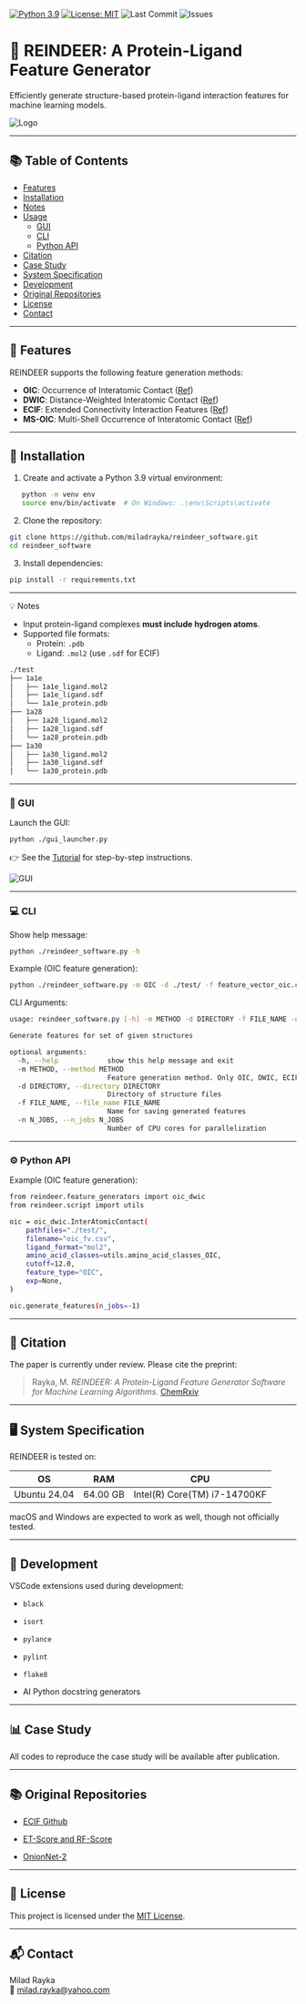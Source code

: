 [![Python 3.9](https://img.shields.io/badge/python-3.9-blue.svg)](https://www.python.org/downloads/release/python-390/)
[![License: MIT](https://img.shields.io/badge/License-MIT-yellow.svg)](https://opensource.org/licenses/MIT)
![Last Commit](https://img.shields.io/github/last-commit/miladrayka/reindeer_software)
![Issues](https://img.shields.io/github/issues/miladrayka/reindeer_software)

# 🦌 REINDEER: A Protein-Ligand Feature Generator

Efficiently generate structure-based protein-ligand interaction features for machine learning models.

![Logo](https://github.com/miladrayka/reindeer_software/blob/main/reindeer/logo/Logo.png)

---
## 📚 Table of Contents
- [Features](#-features)
- [Installation](#-installation)
- [Notes](#️-notes)
- [Usage](#️-usage)
  - [GUI](#-gui)
  - [CLI](#-cli)
  - [Python API](#-python-api)
- [Citation](#-citation)
- [Case Study](#-case-study)
- [System Specification](#-system-specification)
- [Development](#-development)
- [Original Repositories](#-original-repositories)
- [License](#-license)
- [Contact](#-contact)

---
## 🔬 Features

REINDEER supports the following feature generation methods:

- **OIC**: Occurrence of Interatomic Contact ([Ref](https://academic.oup.com/bioinformatics/article/26/9/1169/199938?login=false))
- **DWIC**: Distance-Weighted Interatomic Contact ([Ref](https://onlinelibrary.wiley.com/doi/abs/10.1002/minf.202060084))
- **ECIF**: Extended Connectivity Interaction Features ([Ref](https://academic.oup.com/bioinformatics/article/37/10/1376/5998664?login=false))
- **MS-OIC**: Multi-Shell Occurrence of Interatomic Contact ([Ref](https://www.frontiersin.org/articles/10.3389/fchem.2021.753002/full))

---
## 🚀 Installation

1. Create and activate a Python 3.9 virtual environment:
```bash
   python -m venv env
   source env/bin/activate  # On Windows: .\env\Scripts\activate
```

2. Clone the repository:

```bash
git clone https://github.com/miladrayka/reindeer_software.git
cd reindeer_software

```
3. Install dependencies:
```bash
pip install -r requirements.txt
```

---
💡 Notes
- Input protein-ligand complexes **must include hydrogen atoms**.
- Supported file formats:
	- Protein: `.pdb`
	- Ligand: `.mol2` (use `.sdf` for ECIF)

```bash
./test
├── 1a1e
│   ├── 1a1e_ligand.mol2
│   ├── 1a1e_ligand.sdf
│   └── 1a1e_protein.pdb
├── 1a28
│   ├── 1a28_ligand.mol2
│   ├── 1a28_ligand.sdf
│   └── 1a28_protein.pdb
├── 1a30
│   ├── 1a30_ligand.mol2
│   ├── 1a30_ligand.sdf
│   └── 1a30_protein.pdb
```

---
### 🔳 GUI

Launch the GUI:

```bash
python ./gui_launcher.py
```

👉 See the [Tutorial](https://github.com/miladrayka/reindeer_software/blob/main/Tutorial.pdf) for step-by-step instructions.

![GUI](https://github.com/miladrayka/reindeer_software/blob/main/GUI_img.PNG)

---
### 💻 CLI

Show help message:

```bash
python ./reindeer_software.py -h
```

Example (OIC feature generation):

```bash
python ./reindeer_software.py -m OIC -d ./test/ -f feature_vector_oic.csv -n -1
```

CLI Arguments:

```bash
usage: reindeer_software.py [-h] -m METHOD -d DIRECTORY -f FILE_NAME -n N_JOBS

Generate features for set of given structures

optional arguments:
  -h, --help            show this help message and exit
  -m METHOD, --method METHOD
                        Feature generation method. Only OIC, DWIC, ECIF, and MS-OIC are implemented for now.
  -d DIRECTORY, --directory DIRECTORY
                        Directory of structure files
  -f FILE_NAME, --file_name FILE_NAME
                        Name for saving generated features
  -n N_JOBS, --n_jobs N_JOBS
                        Number of CPU cores for parallelization
```

---
### ⚙️ Python API

Example (OIC feature generation):

```bash
from reindeer.feature_generators import oic_dwic
from reindeer.script import utils

oic = oic_dwic.InterAtomicContact(
    pathfiles="./test/",
    filename="oic_fv.csv",
    ligand_format="mol2",
    amino_acid_classes=utils.amino_acid_classes_OIC,
    cutoff=12.0,
    feature_type="OIC",
    exp=None,
)

oic.generate_features(n_jobs=-1)
```

---
## 📄 Citation

The paper is currently under review. Please cite the preprint:

> Rayka, M. _REINDEER: A Protein-Ligand Feature Generator Software for Machine Learning Algorithms._ [ChemRxiv](https://chemrxiv.org/engage/chemrxiv/article-details/6613916c21291e5d1d5cd171)

---
## 🖥️ System Specification

REINDEER is tested on:

|OS|RAM|CPU|
|---|---|---|
|Ubuntu 24.04|64.00 GB|Intel(R) Core(TM) i7-14700KF|

macOS and Windows are expected to work as well, though not officially tested.

---
## 🔧 Development

VSCode extensions used during development:

- `black`
    
- `isort`
    
- `pylance`
    
- `pylint`
    
- `flake8`
    
- AI Python docstring generators

---

## :bar_chart: Case Study
All codes to reproduce the case study will be available after publication.

---

## 📚 Original Repositories

- [ECIF Github](https://github.com/DIFACQUIM/ECIF)
    
- [ET-Score and RF-Score](https://github.com/miladrayka/ENS_Score)
    
- [OnionNet-2](https://github.com/zchwang/OnionNet-2)

---
## 📝 License

This project is licensed under the [MIT License](https://opensource.org/licenses/MIT).

---
## 📬 Contact

Milad Rayka  
📧 [milad.rayka@yahoo.com](mailto:milad.rayka@yahoo.com)
